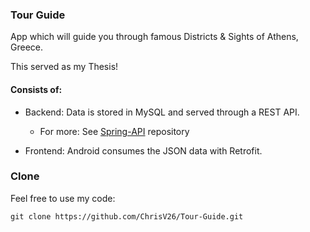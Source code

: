 ### Tour Guide 
  App which will guide you through famous Districts & Sights of Athens, Greece.
  
  This served as my Thesis!
  
#### Consists of:
- Backend: Data is stored in MySQL and served through a REST API. 

   - For more: See [Spring-API](https://github.com/ChrisV26/Spring-API) repository
- Frontend: Android consumes the JSON data with Retrofit.

### Clone 

Feel free to use my code:
```
git clone https://github.com/ChrisV26/Tour-Guide.git
```

